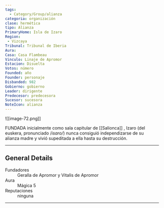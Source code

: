 ```yaml
---
tags:
  - Category/Group/alianza
categoria: organización
clase: hermética
tipo: Alianza
PrimaryHome: Isla de Izaro 
Region:
 - Vizcaya  
Tribunal: Tribunal de Iberia 
Aura: 
Casa: Casa Flambeau 
Vinculo: Linaje de Apromor 
Estacion: Disuelta 
Votos: número
Founded: año
Founder: personaje
Disbanded: 982
Gobierno: gobierno
Leader: dirigente
Predecesor: predecesora
Sucesor: sucesora
NoteIcon: alianza
---
```

![[image-72.png]]

 <section class="wa-section main-content"><p><span class="dropcap">F</span>UNDADA inicialmente como sala capitular de <span class="article-link article-explorer-link entity-link wa-link" data-article-privacy="public" data-article-id="ec4420b3-96ea-4310-958a-9069e4f13369" data-template-type="organization" data-article="ec4420b3-96ea-4310-958a-9069e4f13369">[[Salionca]]</span> , Izaro (del euskera, pronunciado /<em>isaro/</em>) nunca consiguió independizarse de su alianza madre y vivió supeditada a ella hasta su destrucción.
</p><hr /><p></p></section>  <section data-section-id="sidepanelcontent" class="wa-section public"><h2>General Details</h2>
<p></p><div class="visibility-toggler" id="22c32f1383c4a84c1caf57889636a0a4"> 
          <dt class="phrase-key">Fundadores</dt>
          <dd class="phrase-value"> Geralla de Apromor y Vitalis de Apromor </dd>
        </div>
<div class="visibility-toggler" id="6ed3cf13906dc93a2f205a19e122c640"> 
          <dt class="phrase-key">Aura</dt>
          <dd class="phrase-value"> Mágica 5 </dd>
        </div>
<div class="visibility-toggler" id="d93d97edccfd299baa4b78d61f752604"> 
          <dt class="phrase-key">Reputaciones</dt>
          <dd class="phrase-value"> ninguna </dd>
        </div><p></p><hr />